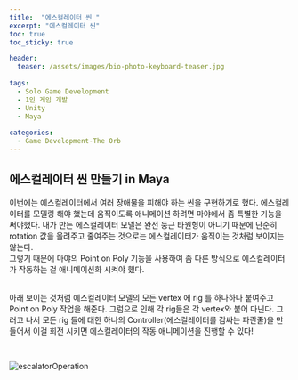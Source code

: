```yaml
---
title:  "에스컬레이터 씬 "
excerpt: "에스컬레이터 씬"
toc: true
toc_sticky: true

header:
  teaser: /assets/images/bio-photo-keyboard-teaser.jpg
  
tags:
  - Solo Game Development
  - 1인 게임 개발
  - Unity
  - Maya
  
categories:
  - Game Development-The Orb
---
```

## 에스컬레이터 씬 만들기 in Maya

이번에는 에스컬레이터에서 여러 장애물을 피해야 하는 씬을 구현하기로 했다. 에스컬레이터를 모델링 해야 했는데 움직이도록 애니메이션 하려면 마야에서 좀 특별한 기능을 써야했다.
내가 만든 에스컬레이터 모델은 완전 둥근 타원형이 아니기 때문에 단순히 rotation 값을 올려주고 줄여주는 것으로는 에스컬레이터가 움직이는 것처럼 보이지는 않는다. <br>
그렇기 때문에 마야의 Point on Poly 기능을 사용하여 좀 다른 방식으로 에스컬레이터가 작동하는 걸 애니메이션화 시켜야 했다. <br><br>

아래 보이는 것처럼 에스컬레이터 모델의 모든 vertex 에 rig 를 하나하나 붙여주고 Point on Poly 작업을 해준다. 그럼으로 인해 각 rig들은 각 vertex와 붙어 다닌다.
그러고 나서 모든 rig 들에 대한 하나의 Controller(에스컬레이터를 감싸는 파란줄)을 만들어서 이걸 회전 시키면 에스컬레이터의 작동 애니메이션을 진행할 수 있다!


<br>

![escalatorOperation](https://user-images.githubusercontent.com/73280175/105182071-f54e9f00-5b6f-11eb-905e-69d54f780f7e.gif)

<br><br>



